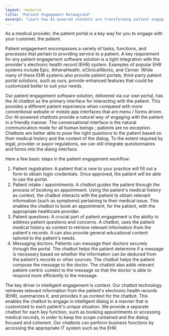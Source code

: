 ```yaml
---
layout: resource
title: "Patient Engagement Reimagined"
excerpt: "Learn how AI-powered chatbots are transforming patient engagement in modern healthcare practices."
---
```



As a medical provider, the patient portal is a key way for you to engage with your customer, the patient. 

<!--more-->

Patient engagement encompasses a variety of tasks, functions, and processes that pertain to providing service to a patient. A key requirement for any patient engagement software solution is a tight integration with the provider's electronic health record (EHR) system. Examples of popular EHR systems include Epic, AthenaHealth, eClinicalWorks, and Cerner. While many of these EHR systems also provide patient portals, third-party patient portal solutions, such as ours, provide enhanced features that could be customized better to suit your needs. 

Our patient engagement software solution, delivered via our own portal, has the AI chatbot as the primary interface for interacting with the patient. This provides a different patient experience when compared with more conventional website or mobile app interfaces that are menu / forms driven. Our AI-powered chatbots provide a natural way of engaging with the patient in a friendly manner. The conversational interface is the natural communication mode for all human beings ; patients are no exception. Chatbots are better able to pose the right questions to the patient based on their medical history and the context of the dialog. To the extent required by legal, provider or payor regulations, we can still integrate questionnaires and forms into the dialog interface. 

Here a few basic steps in the patient engagement workflow:

1. Patient registration: A patient that is new to your practice will fill out a form to obtain login credentials. Once approved, the patient will be able to use the portal.
2. Patient intake / appointments: A chatbot guides the patient through the process of booking an appointment. Using the patient's medical history as context, the chatbot interacts with the patient to obtain relevant information (such as symptoms) pertaining to their medical issue. This enables the chatbot to book an appointment, for the patient, with the appropriate healthcare provider.
3. Patient questions: A crucial part of patient engagement is the ability to address patient questions and concerns. A chatbot, uses the patient medical history as context to retrieve relevant information from the patient's records. It can also provide general educational content tailored to the patient's needs.
4. Messaging doctors: Patients can message their doctors securely through the portal. The chatbot helps the patient determine if a message is necessary based on whether the information can be deduced from the patient's records or other sources. The chatbot helps the patient compose the message to the doctor. The chatbot also adds relevant patient-centric context to the message so that the doctor is able to respond more efficiently to the message.

The key driver in intelligent engagement is context. Our chatbot technology retrieves relevant information from the patient's electronic health records (EHR), summarizes it, and provides it as context for the chatbot. This enables the chatbot to engage in intelligent dialog in a manner that is customized to each patient's unique situation. We provide a separate chatbot for each key function, such as booking appointments or accessing medical records, in order to keep the scope contained and the dialog focused and coherent. Our chatbots can perform business functions by accessing the appropriate IT system such as the EHR.

